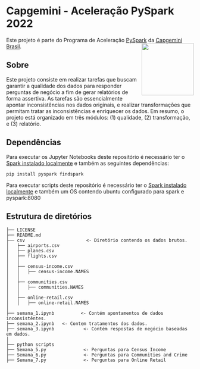 # Capgemini - Aceleração PySpark 2022

Este projeto é parte do Programa de Aceleração [PySpark](https://spark.apache.org) da [Capgemini Brasil](https://www.capgemini.com/br-pt).
[<img src="https://www.capgemini.com/wp-content/themes/capgemini-komposite/assets/images/logo.svg" align="right" width="140">](https://www.capgemini.com/br-pt)

## Sobre

Este projeto consiste em realizar tarefas que buscam garantir a qualidade dos dados para responder perguntas de negócio a fim de gerar relatórios de forma assertiva. As tarefas são essencialmente apontar inconsistências nos dados originais, e realizar transformações que permitam tratar as inconsistências e enriquecer os dados. Em resumo, o projeto está organizado em três módulos: (1) qualidade, (2) transformação, e (3) relatório.

## Dependências

Para executar os Jupyter Notebooks deste repositório é necessário ter o [Spark instalado localmente](https://spark.apache.org/downloads.html) e também as seguintes dependências:

`pip install pyspark findspark`

Para executar scripts deste repositório é necessário ter o [Spark instalado localmente](https://spark.apache.org/downloads.html) e também um OS contendo ubuntu configurado para spark e pyspark:8080

## Estrutura de diretórios

```
├── LICENSE
├── README.md
├── csv                       <- Diretório contendo os dados brutos.
│   ├── airports.csv
│   ├── planes.csv
│   ├── flights.csv
│   │
│   ├── census-income.csv
│   │   ├── census-income.NAMES
│   │
│   ├── communities.csv
│   │   ├── communities.NAMES
│   │
│   ├── online-retail.csv
│   │   ├── online-retail.NAMES
│
├── semana_1.ipynb          <- Contém apontamentos de dados inconsistêntes.
├── semana_2.ipynb   <- Contem tratamentos dos dados.
├── semana_3.ipynb           <- Contém respostas de negócio baseadas em dados.
│
├── python scripts
├── Semana_5.py              <- Perguntas para Census Income
├── Semana_6.py              <- Perguntas para Communities and Crime
├── Semana_7.py              <- Perguntas para Online Retail

```
